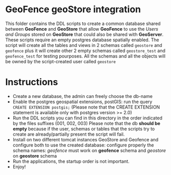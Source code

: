 GeoFence geoStore integration
=================================

This folder contains the DDL scripts to create a common database shared between **GeoFence** and **GeoStore** that allow **GeoFence** to use the *Users and Groups* stored on **GeoStore** that could also be shared with **GeoServer**.
These scripts require an empty postgres database spatially enabled.
The script will create all the tables and views in 2 schemas called `geostore` and `geofence` plus it will create other 2 empty schemas called `geostore_test` and `geofence_test` for testing pourposes.
All the schemas and all the objects will be owned by the script-created user called `geostore`

Instructions
==================================================

* Create a new database, the admin can freely choose the db-name
* Enable the postgres geospatial extensions, postGIS: run the query `CREATE EXTENSION postgis;` (Please note that the CREATE EXTENSION statement is available only with postgres version >= 2.0)
* Run the DDL scripts you can find in this directory in the order indicated by the files suffixes (001, 002, 003) Please note that the db **should be empty** because if the user, schemas or tables that the scripts try to create are already/partially present the script will fail.
* Install on two different tomcat instances GeoStore and Geofence and configure both to use the created database: configure properly the schema names: *geofence* must work on **geofence** schema and *geostore* on **geostore** schema
* Run the applications, the startup order is not important.
* Enjoy!